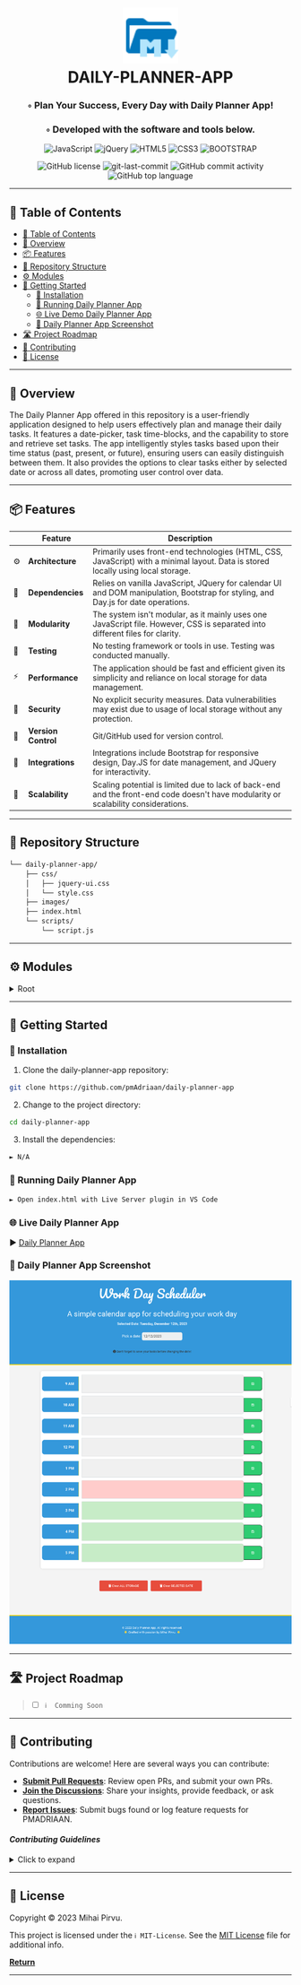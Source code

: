<div align="center">
<h1 align="center">
<img src="https://raw.githubusercontent.com/PKief/vscode-material-icon-theme/ec559a9f6bfd399b82bb44393651661b08aaf7ba/icons/folder-markdown-open.svg" width="100" />
<br>DAILY-PLANNER-APP</h1>
<h3>◦ Plan Your Success, Every Day with Daily Planner App!</h3>
<h3>◦ Developed with the software and tools below.</h3>

<p align="center">
<img src="https://img.shields.io/badge/JavaScript-F7DF1E.svg?style=flat-square&logo=JavaScript&logoColor=black" alt="JavaScript" />
<img src="https://img.shields.io/badge/jQuery-0769AD.svg?style=flat-square&logo=jquery&logoColor=white" alt="jQuery" />
<img src="https://img.shields.io/badge/HTML5-E34F26.svg?style=flat-square&logo=HTML5&logoColor=white" alt="HTML5" />
<img src="https://img.shields.io/badge/CSS3-1572B6?style=&logo=css3&logoColor=white" alt="CSS3" />
<img src="https://img.shields.io/badge/Bootstrap-563D7C?style=&logo=css3&logoColor=white" alt="BOOTSTRAP" />
</p>
<img src="https://img.shields.io/github/license/pmAdriaan/daily-planner-app?style=flat-square&color=5D6D7E" alt="GitHub license" />
<img src="https://img.shields.io/github/last-commit/pmAdriaan/daily-planner-app?style=flat-square&color=5D6D7E" alt="git-last-commit" />
<img src="https://img.shields.io/github/commit-activity/m/pmAdriaan/daily-planner-app?style=flat-square&color=5D6D7E" alt="GitHub commit activity" />
<img src="https://img.shields.io/github/languages/top/pmAdriaan/daily-planner-app?style=flat-square&color=5D6D7E" alt="GitHub top language" />
</div>

---

## 📖 Table of Contents
- [📖 Table of Contents](#-table-of-contents)
- [📍 Overview](#-overview)
- [📦 Features](#-features)
- [📂 Repository Structure](#-repository-structure)
- [⚙️ Modules](#%EF%B8%8F-modules)
- [🚀 Getting Started](#-getting-started)
    - [🔧 Installation](#-installation)
    - [🤖 Running Daily Planner App](#-running-daily-planner-app)
    - [🌐 Live Demo Daily Planner App](#-live-demo-daily-planner-app)
    - [📸 Daily Planner App Screenshot ](#-daily-planner-app-screenshot)
- [🛣 Project Roadmap](#-project-roadmap)
- [🤝 Contributing](#-contributing)
- [📄 License](#-license)

---


## 📍 Overview

The Daily Planner App offered in this repository is a user-friendly application designed to help users effectively plan and manage their daily tasks. It features a date-picker, task time-blocks, and the capability to store and retrieve set tasks. The app intelligently styles tasks based upon their time status (past, present, or future), ensuring users can easily distinguish between them. It also provides the options to clear tasks either by selected date or across all dates, promoting user control over data.

---

## 📦 Features

|    | Feature            | Description                                                                                                        |
|----|--------------------|--------------------------------------------------------------------------------------------------------------------|
| ⚙️ | **Architecture**   | Primarily uses front-end technologies (HTML, CSS, JavaScript) with a minimal layout. Data is stored locally using local storage. |
| 🔗 | **Dependencies**   | Relies on vanilla JavaScript, JQuery for calendar UI and DOM manipulation, Bootstrap for styling, and Day.js for date operations.|
| 🧩 | **Modularity**     | The system isn't modular, as it mainly uses one JavaScript file. However, CSS is separated into different files for clarity.|
| 🧪 | **Testing**        | No testing framework or tools in use. Testing was conducted manually.|
| ⚡️ | **Performance**    | The application should be fast and efficient given its simplicity and reliance on local storage for data management.|
| 🔐 | **Security**       | No explicit security measures. Data vulnerabilities may exist due to usage of local storage without any protection.|
| 🔀 | **Version Control**| Git/GitHub used for version control.|
| 🔌 | **Integrations**   | Integrations include Bootstrap for responsive design, Day.JS for date management, and JQuery for interactivity. |
| 📶 | **Scalability**    | Scaling potential is limited due to lack of back-end and the front-end code doesn't have modularity or scalability considerations.|


---


## 📂 Repository Structure

```sh
└── daily-planner-app/
    ├── css/
    │   ├── jquery-ui.css
    │   └── style.css
    ├── images/
    ├── index.html
    └── scripts/
        └── script.js

```

---


## ⚙️ Modules

<details closed><summary>Root</summary>

| File                                                                                        | Summary                                                                                                                                                                                                                                                                                                                                                                                                                                                                                                                                                    |
| ---                                                                                         | ---                                                                                                                                                                                                                                                                                                                                                                                                                                                                                                                                                        |
| [index.html](https://github.com/pmAdriaan/daily-planner-app/blob/main/index.html)           | The code establishes the Work Day Scheduler, a simple daily planner app. It includes Google Fonts, JQuery, Bootstrap, and Day.js library to aid functionality and styling. It features a day-picker, instructions, a container for time-block tasks, and options to clear tasks by all storage or selected date. There are links to style sheets for additional CSS and JQuery UI styling. The file structure includes directories for storing CSS, images and scripts.                                                                                    |
| [jquery-ui.css](https://github.com/pmAdriaan/daily-planner-app/blob/main/css\jquery-ui.css) | The code defines a variety of user interface (UI) styles using CSS for a daily planner application. It includes styles for functional elements like icons, interaction cues, input fields, buttons, and UI states like hover, active, focus. It specifically styles jQuery-UI components like date-picker and provides customized icon sprites. It defines UI styles for layout helpers, overlays, error states, primary and secondary actions which control responsiveness of UI. The code also handles visual aspects like border-radius and box-shadow. |
| [style.css](https://github.com/pmAdriaan/daily-planner-app/blob/main/css\style.css)         | The code defines the CSS for the daily planner app, including color variables, font styles, layout specifications, and button designs. It handles various interactivity states (focus, hover) and conditions (past, present, future), ensuring a consistent, attractive appearance across different elements of the app. The design is responsive, with specific media queries for screen widths less than 768px.                                                                                                                                            |
| [script.js](https://github.com/pmAdriaan/daily-planner-app/blob/main/scripts\script.js)     | The JavaScript code for the daily planner application. It initializes a jQuery UI calendar, generates time blocks for hourly tasks within business hours (9AM-5PM), and saves or fetches these tasks from local storage. The selected date's tasks are dynamically updated and styled based on their time status (past, present, or future). Click events handle task saving, clear tasks for the selected date, and clear all tasks, with associated confirmation messages.                                                                             |

</details>

---

## 🚀 Getting Started

### 🔧 Installation

1. Clone the daily-planner-app repository:
```sh
git clone https://github.com/pmAdriaan/daily-planner-app
```

2. Change to the project directory:
```sh
cd daily-planner-app
```

3. Install the dependencies:
```sh
► N/A
```

### 🤖 Running Daily Planner App

```sh
► Open index.html with Live Server plugin in VS Code
```

### 🌐 Live Daily Planner App
► [Daily Planner App](https://pmadriaan.github.io/daily-planner-app/)


### 📸 Daily Planner App Screenshot

![Daily Planner App Screenshot](./images/daily-planner-app_screenshot.png?raw=true "daily-planner-app")

---


## 🛣 Project Roadmap

> - [ ] `ℹ️  Comming Soon`


---

## 🤝 Contributing

Contributions are welcome! Here are several ways you can contribute:

- **[Submit Pull Requests](https://github.com/pmAdriaan/daily-planner-app/blob/main/CONTRIBUTING.md)**: Review open PRs, and submit your own PRs.
- **[Join the Discussions](https://github.com/pmAdriaan/daily-planner-app/discussions)**: Share your insights, provide feedback, or ask questions.
- **[Report Issues](https://github.com/pmAdriaan/daily-planner-app/issues)**: Submit bugs found or log feature requests for PMADRIAAN.

#### *Contributing Guidelines*

<details closed>
<summary>Click to expand</summary>

1. **Fork the Repository**: Start by forking the project repository to your GitHub account.
2. **Clone Locally**: Clone the forked repository to your local machine using a Git client.
   ```sh
   git clone <your-forked-repo-url>
   ```
3. **Create a New Branch**: Always work on a new branch, giving it a descriptive name.
   ```sh
   git checkout -b new-feature-x
   ```
4. **Make Your Changes**: Develop and test your changes locally.
5. **Commit Your Changes**: Commit with a clear and concise message describing your updates.
   ```sh
   git commit -m 'Implemented new feature x.'
   ```
6. **Push to GitHub**: Push the changes to your forked repository.
   ```sh
   git push origin new-feature-x
   ```
7. **Submit a Pull Request**: Create a PR against the original project repository. Clearly describe the changes and their motivations.

Once your PR is reviewed and approved, it will be merged into the main branch.

</details>

---

## 📄 License


Copyright © 2023 Mihai Pirvu.

This project is licensed under the `ℹ️ MIT-License`. See the [MIT License](https://github.com/pmAdriaan/daily-planner-app/blob/main/LICENSE) file for additional info.

[**Return**](#Top)

---
